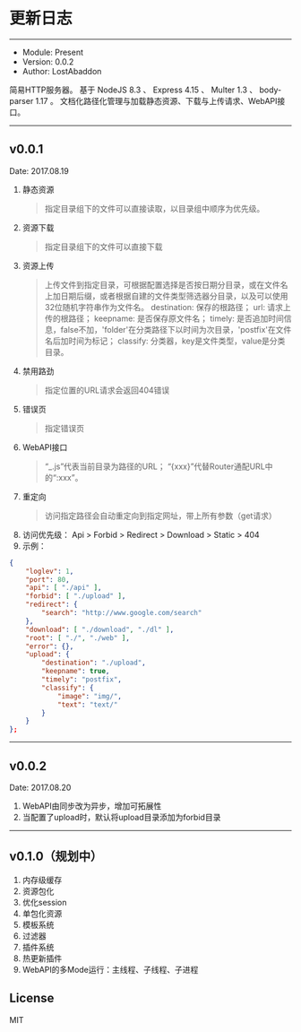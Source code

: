 更新日志
====

----

-	Module: Present
-	Version: 0.0.2
-	Author: LostAbaddon

简易HTTP服务器。
基于 NodeJS 8.3 、 Express 4.15 、 Multer 1.3 、 body-parser 1.17 。
文档化路径化管理与加载静态资源、下载与上传请求、WebAPI接口。

----

v0.0.1
----
Date: 2017.08.19
1.	静态资源
	>	指定目录组下的文件可以直接读取，以目录组中顺序为优先级。
2.	资源下载
	>	指定目录组下的文件可以直接下载
3.	资源上传
	>	上传文件到指定目录，可根据配置选择是否按日期分目录，或在文件名上加日期后缀，或者根据自建的文件类型筛选器分目录，以及可以使用32位随机字符串作为文件名。
		destination: 保存的根路径；
		url: 请求上传的根路径；
		keepname: 是否保存原文件名；
		timely: 是否追加时间信息，false不加，'folder'在分类路径下以时间为次目录，'postfix'在文件名后加时间为标记；
		classify: 分类器，key是文件类型，value是分类目录。
4.	禁用路劲
	>	指定位置的URL请求会返回404错误
5.	错误页
	>	指定错误页
6.	WebAPI接口
	>	“_.js”代表当前目录为路径的URL；
	“{xxx}”代替Router通配URL中的“:xxx”。
7.	重定向
	>	访问指定路径会自动重定向到指定网址，带上所有参数（get请求）
8.	访问优先级： Api > Forbid > Redirect > Download > Static > 404
9.	示例：

```json
{
	"loglev": 1,
	"port": 80,
	"api": [ "./api" ],
	"forbid": [ "./upload" ],
	"redirect": {
		"search": "http://www.google.com/search"
	},
	"download": [ "./download", "./dl" ],
	"root": [ "./", "./web" ],
	"error": {},
	"upload": {
		"destination": "./upload",
		"keepname": true,
		"timely": "postfix",
		"classify": {
			"image": "img/",
			"text": "text/"
		}
	}
};

```

----

v0.0.2
----
Date: 2017.08.20

1.	WebAPI由同步改为异步，增加可拓展性
2.	当配置了upload时，默认将upload目录添加为forbid目录

----

v0.1.0（规划中）
----
1.	内存级缓存
2.	资源包化
3.	优化session
4.	单包化资源
5.	模板系统
6.	过滤器
7.	插件系统
8.	热更新插件
9.	WebAPI的多Mode运行：主线程、子线程、子进程

License
----
MIT